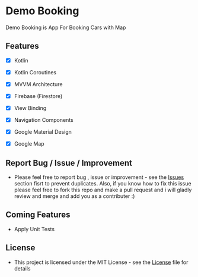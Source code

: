 # Demo Booking

Demo Booking is App For Booking  Cars with Map

## Features
- [x] Kotlin
- [x] Kotlin Coroutines
- [x] MVVM Architecture
- [x] Firebase (Firestore)
- [x] View Binding
- [x] Navigation Components
- [x] Google Material Design
- [x] Google Map

 
## Report Bug / Issue / Improvement
* Please feel free to report bug , issue or improvement - see the [Issues](https://github.com/YasserAdel564/BookingDemo/issues) section fisrt to prevent duplicates. Also, if you know how to fix this issue please feel free to fork this repo and make a pull request and i will gladly review and merge and add you as a contributer :)

## Coming Features
 * Apply Unit Tests

## License
* This project is licensed under the MIT License - see the [License](https://github.com/YasserAdel564/BookingDemo/blob/master/LICENSE)
 file for details

